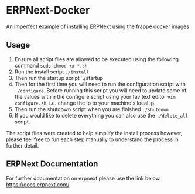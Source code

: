 # ERPNext-Docker
An imperfect example of installing ERPNext using the frappe docker images

## Usage

1. Ensure all script files are allowed to be executed using the following command `sudo chmod +x *.sh`
2. Run the install script `./install`
3. Then run the startup script `./startup
4. Then for the first time you will need to run the configuration script with `./configure`. Before running this script you will need to update some of the values within the configure script using your fav text editor `vim configure.sh`. i.e. change the ip to your machine's local ip.
5. Then run the shutdown script when you are finished `./shutdown`
6. If you would like to delete everything you can also use the `./delete_all` script.


The script files were created to help simplify the install process however, please feel free to run each step manually to understand the process in further detail.

## ERPNext Documentation
For further documentation on erpnext please use the link below.
<https://docs.erpnext.com/>
